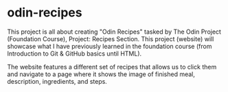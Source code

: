 # odin-recipes

This project is all about creating "Odin Recipes" tasked by The Odin Project (Foundation Course), Project: Recipes Section. This project (website) will showcase what I have previously learned in the foundation course (from Introduction to Git & GitHub basics until HTML).

The website features a different set of recipes that allows us to click them and navigate to a page where it shows the image of finished meal, description, ingredients, and steps.
